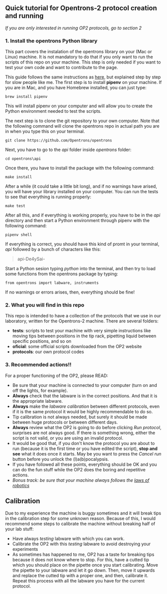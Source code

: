 ## Quick tutorial for Opentrons-2 protocol creation and running

*If you are only interested in running OP2 protocols, go to section 2*

### 1. Install the opentrons Python library

This part covers the instalation of the opentrons library on your (Mac or Linux) machine. It is not mandatory to do that if you only want to run the scripts of this repo on your machine. This step is only needed if you want to test your own code and want to contribute to the page. 

This guide follows the same instructions as [here](https://support.opentrons.com/ot-2/getting-started-software-setup/installing-the-opentrons-api-on-your-computer), but explained step by step for slow people like me.
The first step is to install __pipenv__ on your machine. If you are in Mac, and you have Homebrew installed, you can just type:

```
brew install pipenv
```

This will install pipenv on your computer and will allow you to create the Python environment needed to test the scripts. 

The next step is to clone the git repository to your own computer. Note that the following command will clone the opentrons repo in actual path you are in when you type this on your terminal.

```
git clone https://github.com/Opentrons/opentrons
```

Next, you have to go to the *api* folder inside *opentrons* folder:

```
cd opentrons\api
```
Once there, you have to install the package with the following command:

```
make install
```

After a while (it could take a little bit long), and if no warnings have arised, you will have your library installed on your computer. You can run the tests to see that everything is running properly:

```
make test
```

After all this, and if everything is working properly, you have to be in the *api* directory and then start a Python environment through pipenv with the following command:

```
pipenv shell
```

If everything is correct, you should have this kind of promt in your terminal, *api* followed by a bunch of characters like this:
> api-De4ySai-

Start a Python sesion typing *python* into the terminal, and then try to load some functions from the opentrons package by typing: 

```
from opentrons import labware, instruments
```
If no warnings or errors arises, then, everything should be fine!

### 2. What you will find in this repo

This repo is intended to have a collection of the protocols that we use in our laboratory, written for the Opentrons-2 machine. There are several folders:
- **tests**: scripts to test your machine with very simple instructions like moving tips between positions in the tip rack, pipetting liquid between specific positions, and so on
- **oficial**: some official scripts downloaded from the OP2 website
- **protocols**: our own protocol codes

### 3. Recommended actions!!

For a proper functioning of the OP2, please READ:

- Be sure that your machine is connected to your computer (turn on and off the lights, for example).
- **Always** check that the labware is in the correct positions. And that it is the appropriate labware. 
- **Always** make the *labware calibration* between different protocols, even if it is the same protocol it would be highly recommendable to do so.
- Tip calibration is not always needed, but surely it should be made between huge protocols or between different days.
- **Always** review what the OP2 is going to do before clicking *Run protocol*, surprises are not always good. If there is something wrong, either the script is not valid, or you are using an invalid protocol.
- It would be good that, if you don't know the protocol you are about to run (because it is the first time or you have edited the script), **stop and see** what it does once it starts. May be you want to press the *Cancel run* button before you unlock the (l)a(b)pocalypsis.
- If you have followed all these points, everything should be OK and you can do the fun stuff while the OP2 does the boring and repetitive actions. 
- *Bonus track: be sure that your machine always follows the [laws of robotics](https://en.wikipedia.org/wiki/Three_Laws_of_Robotics)*

## Calibration

Due to my experience the machine is buggy sometimes and it will break tips in the calibration step for some unknown reason. Because of this, I would recommend some steps to calibrate the machine without breaking half of your lab stuff:

- Have always *testing* labware with which you can work. 
- Calibrate the OP2 with this *testing* labware to avoid destroying your experiments
- As sometimes has happened to me, OP2 has a taste for breaking tips because it does not know where to stop. For this, have a cutted tip which you should place on the pipette once you start calibrating. Move the pipette to your labware and let it go down. Then, move it upwards and replace the cutted tip with a proper one, and then, calibrate it. Repeat this process with all the labware you have for the current protocol. 

